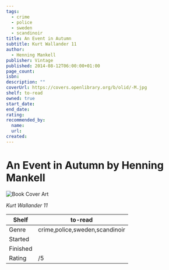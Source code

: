 ```yaml
---
tags:
  - crime
  - police
  - sweden
  - scandinoir
title: An Event in Autumn
subtitle: Kurt Wallander 11
author:
  - Henning Mankell
publisher: Vintage
published: 2014-08-12T06:00:00+01:00
page_count:
isbn:
description: ""
coverUrl: https://covers.openlibrary.org/b/olid/-M.jpg
shelf: to-read
owned: true
start_date:
end_date:
rating:
recommended_by:
  name:
  url:
created:
---
```


# An Event in Autumn by Henning Mankell

![Book Cover Art](https://covers.openlibrary.org/b/olid/-M.jpg)

_Kurt Wallander 11_

| Shelf | to-read |
| --- | --- |
| Genre | crime,police,sweden,scandinoir |
| Started |  |
| Finished |  |
| Rating | /5 |
